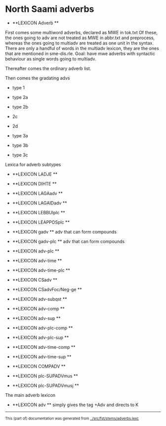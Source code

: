 
# North Saami adverbs

* **LEXICON Adverb   **

First comes some multiword adverbs, declared as MWE in tok.txt
Of these, the ones going to adv are not treated as MWE in
abbr.txt and preprocess, whereas the ones going to
multiadv are treated as one unit in the syntax.
There are only a handful of words in the multiadv lexicon,
they are the ones that are mentioned in sme-dis.rle.
Goal: have mwe adverbs with syntactic behaviour as single
words going to multiadv.










Thereafter comes the ordinary adverb list.


Then comes the gradating advs

* type 1



* type 2a


* type 2b

* 2c

* 2d

* type 3a



* type 3b

* type 3c





Lexica for adverb subtypes

* **LEXICON LADJE     **

* **LEXICON DIHTE     **


* **LEXICON LAGAadv   **

* **LEXICON LAGAIDadv   **

* **LEXICON LEBBUIplc   **


* **LEXICON LEAPPOSplc   **

* **LEXICON gadv   **  adv that can form compounds

* **LEXICON gadv-plc   **  adv that can form compounds

* **LEXICON adv-plc   **

* **LEXICON adv-time   **

* **LEXICON adv-time-plc   **



* **LEXICON CSadv   **

* **LEXICON CSadvFoc/Neg-ge   **

* **LEXICON adv-subqst   **


* **LEXICON adv-comp   **

* **LEXICON adv-sup   **

* **LEXICON adv-plc-comp   **

* **LEXICON adv-plc-sup   **


* **LEXICON adv-time-comp   **

* **LEXICON adv-time-sup   **


* **LEXICON COMPADV   **

* **LEXICON plc-SUPADVmus   **

* **LEXICON plc-SUPADVmusj   **


The main adverb lexicon
* **LEXICON adv   ** simply gives the tag +Adv and directs to K
* * *
<small>This (part of) documentation was generated from [../src/fst/stems/adverbs.lexc](http://github.com/giellalt/lang-sme/blob/main/../src/fst/stems/adverbs.lexc)</small>
